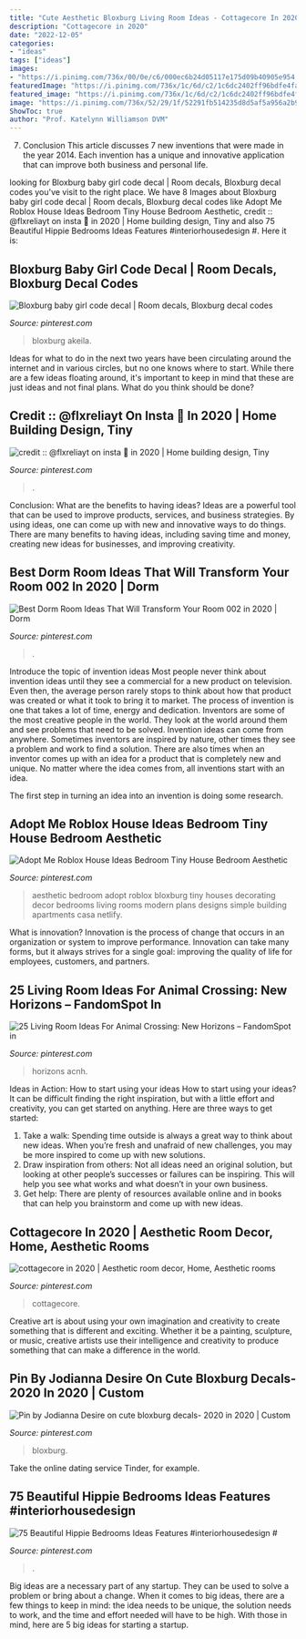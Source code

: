 ```yaml
---
title: "Cute Aesthetic Bloxburg Living Room Ideas - Cottagecore In 2020"
description: "Cottagecore in 2020"
date: "2022-12-05"
categories:
- "ideas"
tags: ["ideas"]
images:
- "https://i.pinimg.com/736x/00/0e/c6/000ec6b24d05117e175d09b40905e954.jpg"
featuredImage: "https://i.pinimg.com/736x/1c/6d/c2/1c6dc2402ff96bdfe4fac028f21b71a5.jpg"
featured_image: "https://i.pinimg.com/736x/1c/6d/c2/1c6dc2402ff96bdfe4fac028f21b71a5.jpg"
image: "https://i.pinimg.com/736x/52/29/1f/52291fb514235d8d5af5a956a2b91d93.jpg"
ShowToc: true
author: "Prof. Katelynn Williamson DVM"
---
```



7. Conclusion
This article discusses 7 new inventions that were made in the year 2014. Each invention has a unique and innovative application that can improve both business and personal life.

	

		
looking for Bloxburg baby girl code decal | Room decals, Bloxburg decal codes you've visit to the right place. We have 8 Images about Bloxburg baby girl code decal | Room decals, Bloxburg decal codes like Adopt Me Roblox House Ideas Bedroom Tiny House Bedroom Aesthetic, credit :: @flxreliayt on insta 🍓 in 2020 | Home building design, Tiny and also 75 Beautiful Hippie Bedrooms Ideas Features #interiorhousedesign #. Here it is:
		
    
## Bloxburg Baby Girl Code Decal | Room Decals, Bloxburg Decal Codes

<img loading=lazy src="https://i.pinimg.com/736x/82/a0/75/82a075c63a199bbc23f1bb1de532f286.jpg" onerror="this.onerror=null;this.src='https://tse2.mm.bing.net/th?id=OIP.XIYymVCckFulh7640cwgZwHaEK&amp;pid=15.1';" alt="Bloxburg baby girl code decal | Room decals, Bloxburg decal codes">

_Source: pinterest.com_

>bloxburg akeila. 

	

Ideas for what to do in the next two years have been circulating around the internet and in various circles, but no one knows where to start. While there are a few ideas floating around, it's important to keep in mind that these are just ideas and not final plans. What do you think should be done?

    
## Credit :: @flxreliayt On Insta 🍓 In 2020 | Home Building Design, Tiny

<img loading=lazy src="https://i.pinimg.com/736x/1c/6d/c2/1c6dc2402ff96bdfe4fac028f21b71a5.jpg" onerror="this.onerror=null;this.src='https://tse2.mm.bing.net/th?id=OIP.JDTh81DwiBrU3M0EdKEFCwHaEW&amp;pid=15.1';" alt="credit :: @flxreliayt on insta 🍓 in 2020 | Home building design, Tiny">

_Source: pinterest.com_

>. 

	

Conclusion: What are the benefits to having ideas?
Ideas are a powerful tool that can be used to improve products, services, and business strategies. By using ideas, one can come up with new and innovative ways to do things. There are many benefits to having ideas, including saving time and money, creating new ideas for businesses, and improving creativity.

    
## Best Dorm Room Ideas That Will Transform Your Room 002 In 2020 | Dorm

<img loading=lazy src="https://i.pinimg.com/736x/94/a7/68/94a768b29c5af4040d78bd5f3e2993a7.jpg" onerror="this.onerror=null;this.src='https://tse2.mm.bing.net/th?id=OIP.LoyZfGHtA8hLBhTFEe90GwHaLH&amp;pid=15.1';" alt="Best Dorm Room Ideas That Will Transform Your Room 002 in 2020 | Dorm">

_Source: pinterest.com_

>. 

	

Introduce the topic of invention ideas
Most people never think about invention ideas until they see a commercial for a new product on television. Even then, the average person rarely stops to think about how that product was created or what it took to bring it to market. The process of invention is one that takes a lot of time, energy and dedication. Inventors are some of the most creative people in the world. They look at the world around them and see problems that need to be solved.
Invention ideas can come from anywhere. Sometimes inventors are inspired by nature, other times they see a problem and work to find a solution. There are also times when an inventor comes up with an idea for a product that is completely new and unique. No matter where the idea comes from, all inventions start with an idea.

The first step in turning an idea into an invention is doing some research.

    
## Adopt Me Roblox House Ideas Bedroom Tiny House Bedroom Aesthetic

<img loading=lazy src="https://i.pinimg.com/736x/38/a0/06/38a0060615bb6cc8e640b62515f293e3.jpg" onerror="this.onerror=null;this.src='https://tse1.mm.bing.net/th?id=OIP.8V3j3pU7u-jEcYFgeVnxfQHaEK&amp;pid=15.1';" alt="Adopt Me Roblox House Ideas Bedroom Tiny House Bedroom Aesthetic">

_Source: pinterest.com_

>aesthetic bedroom adopt roblox bloxburg tiny houses decorating decor bedrooms living rooms modern plans designs simple building apartments casa netlify. 

	

What is innovation?
Innovation is the process of change that occurs in an organization or system to improve performance. Innovation can take many forms, but it always strives for a single goal: improving the quality of life for employees, customers, and partners.

    
## 25 Living Room Ideas For Animal Crossing: New Horizons – FandomSpot In

<img loading=lazy src="https://i.pinimg.com/736x/a1/40/64/a14064c95be0935fe6701ccd67c6e63f.jpg" onerror="this.onerror=null;this.src='https://tse4.mm.bing.net/th?id=OIP.wPlhc2Z-LDZcD6hwIiuNrQHaEK&amp;pid=15.1';" alt="25 Living Room Ideas For Animal Crossing: New Horizons – FandomSpot in">

_Source: pinterest.com_

>horizons acnh. 

	

Ideas in Action: How to start using your ideas
How to start using your ideas? It can be difficult finding the right inspiration, but with a little effort and creativity, you can get started on anything. Here are three ways to get started: 
1. Take a walk: Spending time outside is always a great way to think about new ideas. When you’re fresh and unafraid of new challenges, you may be more inspired to come up with new solutions. 
2. Draw inspiration from others: Not all ideas need an original solution, but looking at other people’s successes or failures can be inspiring. This will help you see what works and what doesn’t in your own business. 
3. Get help: There are plenty of resources available online and in books that can help you brainstorm and come up with new ideas.

    
## Cottagecore In 2020 | Aesthetic Room Decor, Home, Aesthetic Rooms

<img loading=lazy src="https://i.pinimg.com/736x/28/17/cf/2817cff77e5b29f4c0af64064197b332.jpg" onerror="this.onerror=null;this.src='https://tse4.mm.bing.net/th?id=OIP.KsYId37Wt4Su8WGIrdxZtgHaJ3&amp;pid=15.1';" alt="cottagecore in 2020 | Aesthetic room decor, Home, Aesthetic rooms">

_Source: pinterest.com_

>cottagecore. 

	

Creative art is about using your own imagination and creativity to create something that is different and exciting. Whether it be a painting, sculpture, or music, creative artists use their intelligence and creativity to produce something that can make a difference in the world.

    
## Pin By Jodianna Desire On Cute Bloxburg Decals- 2020 In 2020 | Custom

<img loading=lazy src="https://i.pinimg.com/736x/52/29/1f/52291fb514235d8d5af5a956a2b91d93.jpg" onerror="this.onerror=null;this.src='https://tse3.mm.bing.net/th?id=OIP.a015vKyXxHF-VxOAOqzG1gHaDx&amp;pid=15.1';" alt="Pin by Jodianna Desire on cute bloxburg decals- 2020 in 2020 | Custom">

_Source: pinterest.com_

>bloxburg. 

	

Take the online dating service Tinder, for example.

    
## 75 Beautiful Hippie Bedrooms Ideas Features #interiorhousedesign #

<img loading=lazy src="https://i.pinimg.com/736x/00/0e/c6/000ec6b24d05117e175d09b40905e954.jpg" onerror="this.onerror=null;this.src='https://tse1.mm.bing.net/th?id=OIP.QhGA5UlOLN0YvO8y6D3VfQHaJ3&amp;pid=15.1';" alt="75 Beautiful Hippie Bedrooms Ideas Features #interiorhousedesign #">

_Source: pinterest.com_

>. 

	

Big ideas are a necessary part of any startup. They can be used to solve a problem or bring about a change. When it comes to big ideas, there are a few things to keep in mind: the idea needs to be unique, the solution needs to work, and the time and effort needed will have to be high. With those in mind, here are 5 big ideas for starting a startup.

